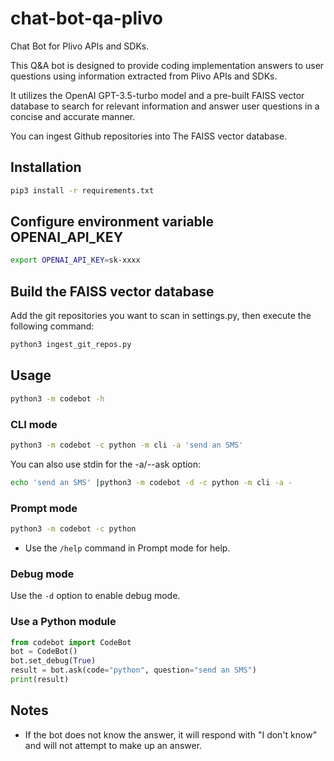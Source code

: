 # chat-bot-qa-plivo
Chat Bot for Plivo APIs and SDKs.

This Q&A bot is designed to provide coding implementation answers to user questions using information extracted from Plivo APIs and SDKs. 

It utilizes the OpenAI GPT-3.5-turbo model and a pre-built FAISS vector database to search for relevant information and answer user questions in a concise and accurate manner.

You can ingest Github repositories into The FAISS vector database.

## Installation

```bash
pip3 install -r requirements.txt
```

## Configure environment variable OPENAI_API_KEY

```bash
export OPENAI_API_KEY=sk-xxxx
```

## Build the FAISS vector database
Add the git repositories you want to scan in settings.py, then execute the following command:
```bash
python3 ingest_git_repos.py
```

## Usage

```bash
python3 -m codebot -h
```

### CLI mode
```bash
python3 -m codebot -c python -m cli -a 'send an SMS'
```

You can also use stdin for the -a/--ask option:
```bash
echo 'send an SMS' |python3 -m codebot -d -c python -m cli -a -
```

### Prompt mode
```bash
python3 -m codebot -c python
```

- Use the `/help` command in Prompt mode for help.

### Debug mode
Use the `-d` option to enable debug mode.

### Use a Python module
```python
from codebot import CodeBot
bot = CodeBot()
bot.set_debug(True)
result = bot.ask(code="python", question="send an SMS")
print(result)
```

## Notes
- If the bot does not know the answer, it will respond with "I don't know" and will not attempt to make up an answer.

